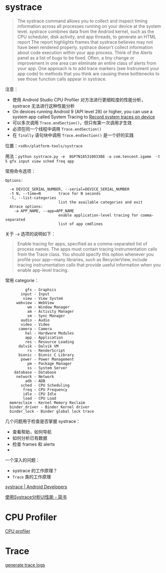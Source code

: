 
# systrace
> The systrace command allows you to collect and inspect timing information across all processes running on your device at the system level.
> systrace combines data from the Android kernel, such as the CPU scheduler, disk activity, and app threads, to generate an HTML report
> The report highlights frames that systrace believes may not have been rendered properly.
> systrace doesn't collect information about code execution within your app process. 
> Think of the Alerts panel as a list of bugs to be fixed. Often, a tiny change or improvement in one area can eliminate an entire class of alerts from your app.
> One approach is to add trace markers (see Instrument your app code) to methods that you think are causing these bottlenecks to see those function calls appear in systrace.

注意：

+ 使用 Android Studio CPU Profiler 对方法进行更细粒度的性能分析，systrace 无法进行这种性能分析
+ On devices running Android 9 (API level 28) or higher, you can use a system app called System Tracing to [Record system traces on device](https://developer.android.com/studio/profile/systrace-on-device)
+ 可以多次调用 `Trace.endSection()`，但只有第一次调用才生效
+ 必须在同一个线程中调用 `Trace.endSection()`
+ 在 `finally` 语句块中调用 `Trace.endSection()` 是一个好的实践

位置：`<sdk>/platform-tools/systrace`

用法：`python systrace.py -e  8GP7N18531003308 -a com.tencent.igame  -t 5 gfx input view sched freq app`

常用命令选项：

```
Options:

  -e DEVICE_SERIAL_NUMBER, --serial=DEVICE_SERIAL_NUMBER
  -t N, --time=N        trace for N seconds
  -l, --list-categories
                        list the available categories and exit
  Atrace options:
    -a APP_NAME, --app=APP_NAME
                        enable application-level tracing for comma-separated
                        list of app cmdlines              
```

关于 `-a` 选项的说明如下：

> Enable tracing for apps, specified as a comma-separated list of process names. The apps must contain tracing instrumentation calls from the Trace class. You should specify this option whenever you profile your app—many libraries, such as RecyclerView, include tracing instrumentation calls that provide useful information when you enable app-level tracing. 

常用 categorie：

```
         gfx - Graphics
       input - Input
        view - View System
     webview - WebView
          wm - Window Manager
          am - Activity Manager
          sm - Sync Manager
       audio - Audio
       video - Video
      camera - Camera
         hal - Hardware Modules
         app - Application
         res - Resource Loading
      dalvik - Dalvik VM
          rs - RenderScript
      bionic - Bionic C Library
       power - Power Management
          pm - Package Manager
          ss - System Server
    database - Database
     network - Network
         adb - ADB
       sched - CPU Scheduling
        freq - CPU Frequency
        idle - CPU Idle
        load - CPU Load
  memreclaim - Kernel Memory Reclaim
  binder_driver - Binder Kernel driver
  binder_lock - Binder global lock trace
```

几个问题用于检查是否掌握 systrace：

+ 查看帮助，如何导航
+ 如何分析已有数据
+ 检查 frames 和 alerts
+ 

一个深入的问题：

+ systrace 的工作原理？
+ `Trace` 类的工作原理

[systrace  |  Android Developers](https://developer.android.com/studio/command-line/systrace)

[使用Systrace分析UI性能 - 简书](https://www.jianshu.com/p/b492140a555f)

# CPU Profiler


[CPU profiler](https://developer.android.com/studio/profile/cpu-profiler.html)

# Trace

[generate trace logs](https://developer.android.com/studio/profile/generate-trace-logs.html)